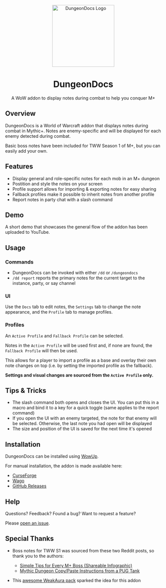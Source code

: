 <p align="center">
  <img src="Assets/DungeonDocs.svg" alt="DungeonDocs Logo" width="200"/>
</p>
<h1 align="center">DungeonDocs</h1>

<p align="center">A WoW addon to display notes during combat to help you conquer M+</p>

## Overview

DungeonDocs is a World of Warcraft addon that displays notes during combat in Mythic+. Notes are enemy-specific and will be displayed for each enemy detected during combat.  

Basic boss notes have been included for TWW Season 1 of M+, but you can easily add your own.


## Features

- Display general and role-specific notes for each mob in an M+ dungeon
- Postition and style the notes on your screen
- Profile support allows for importing & exporting notes for easy sharing
- Fallback profiles make it possible to inherit notes from another profile
- Report notes in party chat with a slash command

## Demo

A short demo that showcases the general flow of the addon has been uploaded to YouTube. 

## Usage

### Commands
- DungeonDocs can be invoked with either `/dd` or `/dungeondocs`
- `/dd report` reports the primary notes for the current target to the instance, party, or say channel

### UI

Use the `Docs` tab to edit notes, the `Settings` tab to change the note appearance, and the `Profile` tab to manage profiles.

### Profiles

An `Active Profile` and `Fallback Profile` can be selected.

Notes in the `Active Profile` will be used first and, if none are found, the `Fallback Profile` will then be used.

This allows for a player to import a profile as a base and overlay their own note changes on top (i.e. by setting the imported profile as the fallback).

**Settings and visual changes are sourced from the `Active Profile` only.**


## Tips & Tricks

- The slash command both opens and closes the UI. You can put this in a macro and bind it to a key for a quick toggle (same applies to the report command)
- If you open the UI with an enemy targeted, the note for that enemy will be selected. Otherwise, the last note you had open will be displayed
- The size and position of the UI is saved for the next time it's opened 

## Installation

DungeonDocs can be installed using [WowUp](https://wowup.io/).

For manual installation, the addon is made available here:
- [CurseForge](https://www.curseforge.com/wow/addons/dungeondocs)
- [Wago](https://addons.wago.io/addons/dungeondocs)
- [GitHub Releases](https://github.com/wardann/DungeonDocs/releases)

## Help

Questions? Feedback? Found a bug? Want to request a feature?

Please [open an issue](https://github.com/wardann/DungeonDocs/issues/new).


## Special Thanks

- Boss notes for TWW S1 was sourced from these two Reddit posts, so thank you to the authors:
  -  [Simple Tips for Every M+ Boss (Shareable Infographic)](https://www.reddit.com/r/wow/comments/1fixt35/simple_tips_for_every_m_boss_shareable_infographic/?share_id=E9PNOF_5JEyhxG4rpS5C3&utm_content=1&utm_medium=ios_app&utm_name=ioscss&utm_source=share&utm_term=1)
  - [Mythic Dungeon Copy/Paste Instructions from a PUG Tank](https://www.reddit.com/r/wow/comments/1fectof/mythic_dungeon_copypaste_instructions_from_pug/)

- This [awesome WeakAura pack](https://www.reddit.com/r/wow/comments/1fenyjp/weakaura_for_boss_instructions_all_season_1/) sparked the idea for this addon



